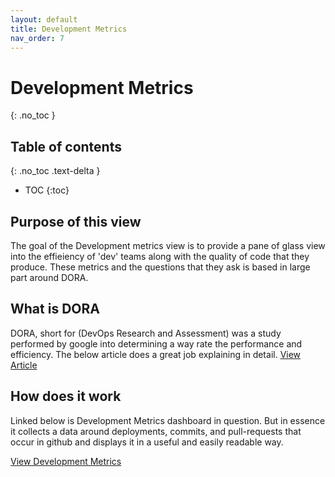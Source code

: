 ```yaml
---
layout: default
title: Development Metrics
nav_order: 7
---
```


# Development Metrics

{: .no_toc }

## Table of contents

{: .no_toc .text-delta }

- TOC
  {:toc}

## Purpose of this view

The goal of the Development metrics view is to provide a pane of glass view into the effieiency of 'dev' teams along with the quality of code that they produce. These metrics and the questions that they ask is based in large part around DORA.

## What is DORA

DORA, short for (DevOps Research and Assessment) was a study performed by google into determining a way rate the performance and efficiency. The below article does a great job explaining in detail.
[View Article](https://www.leanix.net/en/wiki/vsm/dora-metrics)

## How does it work

Linked below is Development Metrics dashboard in question. But in essence it collects a data around deployments, commits, and pull-requests that occur in github and displays it in a useful and easily readable way.

[View Development Metrics](https://Enterprise-CMCS.github.io/seatool-connectors/dora/)
